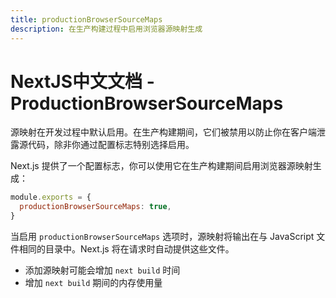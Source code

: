 ```yaml
---
title: productionBrowserSourceMaps
description: 在生产构建过程中启用浏览器源映射生成
---
```


# NextJS中文文档 - ProductionBrowserSourceMaps

源映射在开发过程中默认启用。在生产构建期间，它们被禁用以防止你在客户端泄露源代码，除非你通过配置标志特别选择启用。

Next.js 提供了一个配置标志，你可以使用它在生产构建期间启用浏览器源映射生成：

```js
module.exports = {
  productionBrowserSourceMaps: true,
}
```

当启用 `productionBrowserSourceMaps` 选项时，源映射将输出在与 JavaScript 文件相同的目录中。Next.js 将在请求时自动提供这些文件。

- 添加源映射可能会增加 `next build` 时间
- 增加 `next build` 期间的内存使用量
